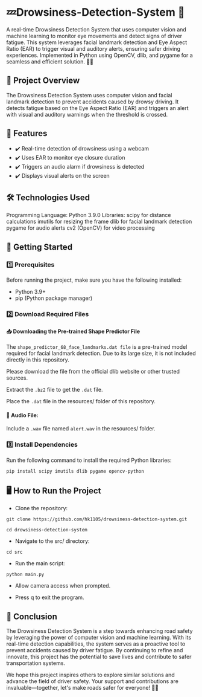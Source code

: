 # 💤Drowsiness-Detection-System 🚦
A real-time Drowsiness Detection System that uses computer vision and machine learning to monitor eye movements and detect signs of driver fatigue. This system leverages facial landmark detection and Eye Aspect Ratio (EAR) to trigger visual and auditory alerts, ensuring safer driving experiences. Implemented in Python using OpenCV, dlib, and pygame for a seamless and efficient solution. 🚗💤


## 📜 Project Overview
The Drowsiness Detection System uses computer vision and facial landmark detection to prevent accidents caused by drowsy driving. It detects fatigue based on the Eye Aspect Ratio (EAR) and triggers an alert with visual and auditory warnings when the threshold is crossed.


## 🎯 Features
- ✔️ Real-time detection of drowsiness using a webcam
- ✔️ Uses EAR to monitor eye closure duration
- ✔️ Triggers an audio alarm if drowsiness is detected
- ✔️ Displays visual alerts on the screen

## 🛠️ Technologies Used
Programming Language: Python 3.9.0
Libraries:
scipy for distance calculations
imutils for resizing the frame
dlib for facial landmark detection
pygame for audio alerts
cv2 (OpenCV) for video processing

## 🚀 Getting Started
### 1️⃣ Prerequisites
Before running the project, make sure you have the following installed:
- Python 3.9+
- pip (Python package manager)

### 2️⃣ Download Required Files
#### 📥 Downloading the Pre-trained Shape Predictor File
The ` shape_predictor_68_face_landmarks.dat file ` is a pre-trained model required for facial landmark detection.
Due to its large size, it is not included directly in this repository.

Please download the file from the official dlib website or other trusted sources.

Extract the `.bz2` file to get the `.dat` file. 

Place the `.dat` file in the resources/ folder of this repository.

#### 📢 Audio File: <br>

Include a `.wav` file named `alert.wav` in the resources/ folder.

### 3️⃣ Install Dependencies
Run the following command to install the required Python libraries:
```Python
pip install scipy imutils dlib pygame opencv-python  
```

## 🖥️ How to Run the Project
- Clone the repository:
```
git clone https://github.com/hk1105/drowsiness-detection-system.git
```
```
cd drowsiness-detection-system
```

- Navigate to the src/ directory:
```
cd src
```

- Run the main script:
```
python main.py
```

- Allow camera access when prompted.

- Press q to exit the program.


## 🌟 Conclusion
The Drowsiness Detection System is a step towards enhancing road safety by leveraging the power of computer vision and machine learning. With its real-time detection capabilities, the system serves as a proactive tool to prevent accidents caused by driver fatigue. By continuing to refine and innovate, this project has the potential to save lives and contribute to safer transportation systems.

We hope this project inspires others to explore similar solutions and advance the field of driver safety. Your support and contributions are invaluable—together, let's make roads safer for everyone! 🚦✨
